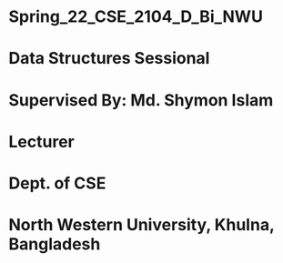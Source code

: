 # Spring_22_CSE_2104_D_Bi_NWU
# Data Structures Sessional
# Supervised By: Md. Shymon Islam
# Lecturer
# Dept. of CSE
# North Western University, Khulna, Bangladesh

